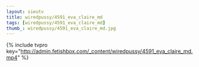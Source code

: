 ```yaml
--- 
layout: sieutv
title: wiredpussy/4591_eva_claire_md
tags: [wiredpussy/4591_eva_claire_md]
thumb_: wiredpussy/4591_eva_claire_md.jpg
---
```

{% include tvpro key="http://admin.fetishbox.com/_content/wiredpussy/4591_eva_claire_md.mp4" %} 
